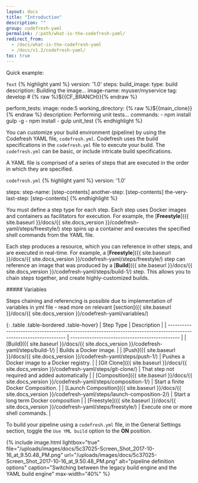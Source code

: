 ```yaml
---
layout: docs
title: "Introduction"
description: ""
group: codefresh-yaml
permalink: /:path/what-is-the-codefresh-yaml/
redirect_from:
  - /docs/what-is-the-codefresh-yaml
  - /docs/v1.2/codefresh-yaml/
toc: true
---
```

Quick example:

  `Text`
{% highlight yaml %}
version: '1.0'
steps:
  build_image:
    type: build
    description: Building the image...
    image-name: myuser/myservice
    tag: develop # {% raw %}${{CF_BRANCH}}{% endraw %}

  perform_tests:
    image: node:5
    working_directory: {% raw %}${{main_clone}}{% endraw %}
    description: Performing unit tests...
    commands:
      - npm install gulp -g 
      - npm install
      - gulp unit_test
{% endhighlight %}

You can customize your build environment (pipeline) by using the Codefresh YAML file, ```codefresh.yml```. Codefresh uses the build specifications in the ```codefresh.yml``` file to execute your build. The ```codefresh.yml``` can be basic, or include intricate build specifications.

A YAML file is comprised of a series of steps that are executed in the order in which they are specified.

  `codefresh.yml`
{% highlight yaml %}
version: '1.0'

steps:
  step-name:
    [step-contents]
  another-step:
    [step-contents]
  the-very-last-step:
    [step-contents]
{% endhighlight %}
 
You must define a step type for each step. Each step uses Docker images and containers as facilitators for execution. For example, the [**Freestyle**]({{ site.baseurl }}/docs/{{ site.docs_version }}/codefresh-yaml/steps/freestyle/) step spins up a container and executes the specified shell commands from the YAML file. 

Each step produces a resource, which you can reference in other steps, and are executed in real-time. For example, a [**Freestyle**]({{ site.baseurl }}/docs/{{ site.docs_version }}/codefresh-yaml/steps/freestyle/) step can reference an image that was produced by a [**Build**]({{ site.baseurl }}/docs/{{ site.docs_version }}/codefresh-yaml/steps/build-1/) step. This allows you to chain steps together, and create highly-customized builds.

<div class="bd-callout bd-callout-info" markdown="1">
##### Variables

Steps chaining and referencing is possible due to implementation of variables in yml file - read more on relevant [section]({{ site.baseurl }}/docs/{{ site.docs_version }}/codefresh-yaml/variables/)
</div>

{: .table .table-bordered .table-hover}
| Step Type                                                                                                         | Description                                    |
| ----------------------------------------------------------------------------------------------------------------- | ---------------------------------------------- |
| [Build]({{ site.baseurl }}/docs/{{ site.docs_version }}/codefresh-yaml/steps/build-1/)                            | Builds a Docker image.                         |
| [Push]({{ site.baseurl }}/docs/{{ site.docs_version }}/codefresh-yaml/steps/push-1/)                              | Pushes a Docker image to a Docker registry.    |
| [Git Clone]({{ site.baseurl }}/docs/{{ site.docs_version }}/codefresh-yaml/steps/git-clone/)                      | That step not required and added automatically |
| [Composition]({{ site.baseurl }}/docs/{{ site.docs_version }}/codefresh-yaml/steps/composition-1/)                | Start a finite Docker Composition.             |
| [Launch Composition]({{ site.baseurl }}/docs/{{ site.docs_version }}/codefresh-yaml/steps/launch-composition-2/)  | Start a long term Docker composition           |
| [Freestyle]({{ site.baseurl }}/docs/{{ site.docs_version }}/codefresh-yaml/steps/freestyle/)                      | Execute one or more shell commands.            |

To build your pipeline using a ```codefresh.yml``` file, in the General Settings section, toggle the ```Use YML build``` option to the **ON** position.

{% include image.html lightbox="true" file="/uploads/images/docs/5c37025-Screen_Shot_2017-10-16_at_9.50.48_PM.png" url="/uploads/images/docs/5c37025-Screen_Shot_2017-10-16_at_9.50.48_PM.png" alt="pipeline definition options" caption="Switching between the legacy build engine and the YAML build engine" max-width="40%" %}
